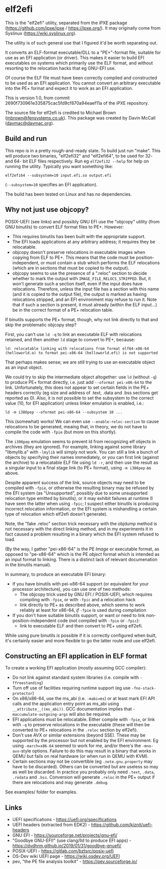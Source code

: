 # elf2efi

This is the "elf2efi" utility, separated from the iPXE package
(https://github.com/ipxe/ipxe / https://ipxe.org/). It may originally
come from Syslinux (https://wiki.syslinux.org).

The utility is of such general use that I figured it'd be worth separating out.

It converts an ELF-format executable/DLL to a "PE+"-format file, suitable for
use as an EFI application (or driver). This makes it easier to build EFI
executables on systems which primarily use the ELF format, and without
resorting to the relocation hacks that eg GNU-EFI use.

Of course the ELF file must have been correctly compiled and constructed to
be used as an EFI application. You cannot convert an arbitrary executable
into the PE+ format and expect it to work as an EFI application.

This is version 1.0, from commit 2690f730961e335875cac5fd9cf870a94eaef11a
of the iPXE repository.

The source file for elf2efi is credited to Michael Brown
(mbrown@fensystems.co.uk). This package was created by Davin McCall
(davmac@davmac.org).

## Build and run

This repo is in a pretty rough-and-ready state. To build just run "make".
This will produce two binaries, "elf2efi32" and "elf2efi64", to be used for
32- and 64- bit ELF files respectively. Run eg `elf2efi32 --help` for help
on running the utility. Typically you want something like:

```
elf2efi64 --subsystem=10 input.efi.so output.efi
```

(`--subsystem=10` specifies an EFI application).

The build has been tested on Linux and has no dependencies. 

## Why not just use objcopy?

POSIX-UEFI (see links) and possibly GNU EFI use the "objcopy" utility (from
GNU binutils) to convert ELF format files to PE+. However:

 * This requires binutils has been built with the appropriate support.
 * The EFI loads applications at any arbitrary address; it requires they be
   relocatable.
 * objcopy doesn't preserve relocations in executable images when copying
   from ELF to PE+. This means that the code must be position-independent,
   or must contain a stub which performs the ELF relocations (which are in
   sections that must be copied to the output).
 * objcopy seems to use the presence of a ".reloc" section to decide whether
   to mark the output with `IMAGE_FILE_RELOCS_STRIPPED`. But, it won't
   generate such a section itself, even if the input does have relocations.
   Therefore, unless the input file has a section with this name (and it is
   copied to the output file), the output is marked as having relocations
   stripped, and an EFI environment may refuse to run it. Note that if such
   a section is present, it must already (within the ELF input...) be in the
   correct format of a PE+ relocation table.

If binutils supports the PE+ format, though, why not link directly to that
and skip the problematic objcopy step?

First, you can't use `ld -q` to link an executable ELF with relocations
retained, and then another `ld` stage to convert to PE+, because:

```
ld: relocatable linking with relocations from format elf64-x86-64 (helloworld.o) to format pei-x86-64 (helloworld.efi) is not supported
```

That perhaps makes sense; we are still trying to use an executable object as
an input object.

We could try to skip the intermediate object altogether: use `ld` (without
`-q`) to produce PE+ format directly, i.e. just add `--oformat pei-x86-64`
to the link. Unfortunately, this does not appear to set certain fields in the
PE+ headers correctly (eg size and address of .text, .data and .bss sections
get reported as 0). Also, it is not possible to set the subsystem to the
correct value (10, for EFI application) unless linker emulation is enabled,
i.e.:

```
ld -m i386pep --oformat pei-x86-64 --subsystem 10 ...
```

This (somewhat) works! We can even use `--enable-reloc-section` to cause
relocations to be generated, meaing that, in theory, we do not have to
compile the code with `-fpie` (but more on this shortly).

The `i386pep` emulation seems to prevent ld from recognizing elf objects in
archives (they are ignored). For example, linking against some library
"libmylib.a" with `-lmylib` will simply not work. You can still a link a bunch
of objects by specifying their names immediately, or you can first link
(against the archive) to a relocatable ELF file using `ld -r`, and then use the
result as a singular input to a final stage link (to PE+ format), using
`-m i386pep` as above.

Despite apparent success of the link, source objects may need to be compiled
with `-fpie`, or otherwise the resulting binary may be refused by the EFI
system (as "Unsupported", possibly due to some unsupported relocation type
emitted by binutils), or it may exhibit failures at runtime (I have seen the
latter when using `-fpic`; I suspect either binutils is producing incorrect
relocation information, or the EFI system is mishandling a certain type of
relocation which elf2efi doesn't generate).

Note, the "fake .reloc" section trick necessary with the objdump method is
not necessary with the direct linking method, and in my experiments it in
fact caused a problem resulting in a binary which the EFI system refused to
load.

(By the way, I gather "pei-x86-64" is the PE *Image* or executable format, as
opposed to "pe-x86-64" which is the PE *object* format which is intended as an
input format to linking. There is a distinct lack of relevant documenation in
the binutils manual).

In summary, to produce an executable EFI binary:
 * If you have binutils with pei-x86-64 support (or equivalent for your
   processor architecture), you can use one of two methods:
   * The objcopy trick used by GNU EFI / POSIX-UEFI, which requires
     compiling with `-fpie`, or with `-fpic` and a relocation hack
   * link directly to PE+ as described above, which seems to work reliably
     at least for x86-64, *if* `-fpie` is used during compilation
 * If you don't have suitable binutils support, or want or need to link
   non-position-independent code (not compiled with `-fpie` or `-fpic`):
   * link to executable ELF and then convert to PE+ using elf2efi.

While using pure binutils *is* possible if it is correctly configured when
built, it's certainly easier and more flexible to go the latter route and
use elf2efi.

## Constructing an EFI application in ELF format

To create a working EFI application (mostly assuming GCC compiler):

 * Do not link against standard system libraries (i.e. compile with
   `-ffreestanding`)
 * Turn off use of facilities requiring runtime support (eg use
   `-fno-stack-protector`)
 * On x86/x86-64, use the ms_abi (i.e. `-mabi=ms`) or at least mark EFI API
   calls and the application entry point as ms_abi using
   `__attribute__((ms_abi))`. GCC documentation implies that
   `-maccumulate-outgoing-args` will also be required.
 * EFI applications must be relocatable. Either compile with `-fpie`, or
   link with `-q` to preserve relocations in the executable (these will then
   be converted to PE+ relocations in the `.reloc` section by elf2efi).
 * Don't use AVX or similar extensions (beyond SSE). These may be supported
   by the processor but not enabled by the EFI environment. Eg using
   `-march=x86-64` seemed to work for me, and/or there's the `-mno-avx`-style
   options. Failure to do this may result in a binary that works in QEMU but
   fails on real hardware (or when run in QEMU with KVM).
 * Certain sections may not be convertible (eg `.note.gnu.property` may have
   to be discarded). Others can be converted but are useless so may as well
   be discarded. In practice you probably only need `.text`, `.data`,
   `.rodata` and `.bss`. Conversion will generate `.reloc` in the PE+ output
   if there are relocations and may generate `.debug`.

See examples/ folder for examples.

## Links

 * UEFI specifications - https://uefi.org/specifications
 * UEFI headers (extracted from EDK2) - https://github.com/kiznit/uefi-headers
 * GNU EFI - https://sourceforge.net/projects/gnu-efi/
 * "Goodbye GNU-EFI!" (use clang/lld to produce EFI apps) - https://dvdhrm.github.io/2019/01/31/goodbye-gnuefi/
 * POSIX-UEFI - https://gitlab.com/bztsrc/posix-uefi
 * OS-Dev wiki UEFI page - https://wiki.osdev.org/UEFI
 * pev, "the PE file analysis toolkit" - https://pev.sourceforge.io/

